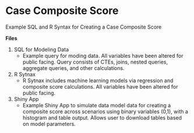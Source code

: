 # Case Composite Score
Example SQL and R Syntax for Creating a Case Composite Score

**Files**
 
1. SQL for Modeling Data
   - Example query for moding data. All variables have been altered for public facing. Query consists of CTEs, joins, nested queries, aggregate queries, and other calculations.
2. R Sytnax
   - R Sytnax includes machine learning models via regression and composite score calculations. All variables have been altered for public facing.
3. Shiny App
   - Example Shiny App to simulate data model data for creating a composite score across scenarios using binary variables (0,1), with a histogram and table output. Allows user to download tables based on model parameters.
